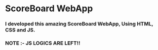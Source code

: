 <h1>ScoreBoard WebApp</h1>
<h3>I developed this amazing ScoreBoard WebApp, Using HTML, CSS and JS.</h3>

<h3>NOTE :-  JS LOGICS ARE LEFT!!</h3>
